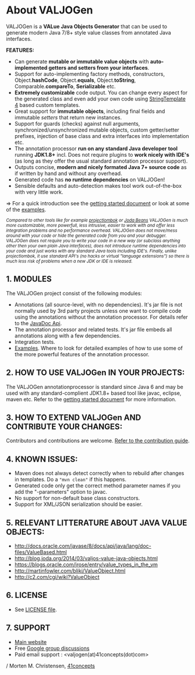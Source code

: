 <a name="jumbotron-start"/>

# About VALJOGen 

VALJOGen is a **VALue Java Objects Generator** that can be used to generate modern Java 7/8+ style value classes from annotated Java interfaces.

**FEATURES:**

+ Can generate **mutable or immutable value objects** with **auto-implemented getters and setters from your interfaces**.
+ Support for auto-implementing factory methods, constructors, Object.**hashCode**, Object.**equals**, Object.**toString**, Comparable.**compareTo**, **Serializable** etc.
+ **Extremely customizable** code output. You can change every aspect for the generated class and even add your own code using [StringTemplate 4](http://www.stringtemplate.org) based custom templates.
+ Great support for **immutable objects**, including final fields and immutable *setters* that return new instances.
+ Support for guards (checks) against null arguments, synchronized/unsynchronized mutable objects, custom getter/setter prefixes, injection of base class and extra interfaces into implementation etc.
+ The annotation processor **run on any standard Java developer tool** running **JDK1.8+** incl. Does not require plugins to **work nicely with IDE's** (as long as they offer the usual standard annotation processor support).
+ Outputs concise, **modern and nicely formated Java 7+ source code** as if written by hand and without any overhead.
+ Generated code has **no runtime dependencies** on VALJOGen!
+ Sensible defaults and auto-detection makes tool work out-of-the-box with very little work.

=> For a quick introduction see the [getting started document](GETSTARTED.md) or look at some of the [examples](http://valjogen.41concepts.com/examples.html).

<sub>*Compared to other tools like for example [projectlombok](http://projectlombok.org/) or [Joda Beans](http://www.joda.org/joda-beans/) VALJOGen is much more customizable, more powerfull, less intrusive, easier to work with and offer less integration problems and no performance overhead. VALJOGen does not move/mess around with your code or hide the generated code from you and your debugger. VALJOGen does not require you to write your code in a new way (or subclass anything other then your own plain Java interfaces), does not introduce runtime dependencies into your code and just works with any standard Java tools including IDE's. Finally, unlike projectlombok, it use standard API's (no hacks or virtual "language extensions") so there is much less risk of problems when a new JDK or IDE is released.*</sub>

<a name="jumbotron-end"/>

## 1. MODULES

The VALJOGen project consist of the following modules:

- Annotations (all source-level, with no dependencies). It's jar file is not normally used by 3rd party projects unless one want to compile code using the annotations without the annotation processor. For details refer to the [JavaDoc Api](http://valjogen.41concepts.com/apidocs/com/fortyoneconcepts/valjogen/annotations/package-summary.html).
- The annotation processor and related tests. It's jar file embeds all annotations along with a few dependencies.
- Integration tests.
- [Examples](http://valjogen.41concepts.com/examples.html). Where to look for detailed examples of how to use some of the more powerful features of the annotation processor.

## 2. HOW TO USE VALJOGen IN YOUR PROJECTS:

The VALJOGen annotationprocessor is standard since Java 6 and may be used with any standard-complient JDK1.8+ based tool like javac, eclipse, maven etc. Refer to the [getting started document](GETSTARTED.md) for more information.

## 3. HOW TO EXTEND VALJOGen AND CONTRIBUTE YOUR CHANGES:

Contributors and contributions are welcome. [Refer to the contribution guide](CONTRIBUTING.md).

## 4. KNOWN ISSUES:
- Maven does not always detect correctly when to rebuild after changes in templates. Do a `"mvn clean"` if this happens.
- Generated code only get the correct method parameter names if you add the "-parameters" option to javac.
- No support for non-default base class constructors.
- Support for XML/JSON serialization should be easier.

## 5. RELEVANT LITTERATURE ABOUT JAVA VALUE OBJECTS:
- <http://docs.oracle.com/javase/8/docs/api/java/lang/doc-files/ValueBased.html>
- <http://blog.joda.org/2014/03/valjos-value-java-objects.html>
- <https://blogs.oracle.com/jrose/entry/value_types_in_the_vm>
- <http://martinfowler.com/bliki/ValueObject.html>
- <http://c2.com/cgi/wiki?ValueObject>

## 6. LICENSE
- See [LICENSE file](LICENSE.md).

## 7. SUPPORT
- [Main website](http://valjogen.41concepts.com)
- Free [Google group discussions](http://groups.google.com/group/valjogen)
- Paid email support : <valjogen(at)41concepts(dot)com>

/ Morten M. Christensen, [41concepts](http://www.41concepts.com)